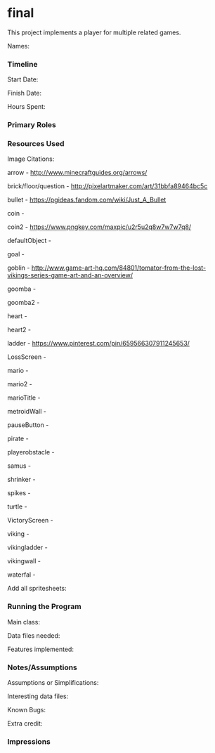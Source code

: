 final
====

This project implements a player for multiple related games.

Names:


### Timeline

Start Date: 

Finish Date: 

Hours Spent:

### Primary Roles


### Resources Used

Image Citations:

arrow - http://www.minecraftguides.org/arrows/

brick/floor/question - http://pixelartmaker.com/art/31bbfa89464bc5c

bullet - https://pgideas.fandom.com/wiki/Just_A_Bullet

coin - 

coin2 - https://www.pngkey.com/maxpic/u2r5u2q8w7w7w7q8/

defaultObject - 

goal - 

goblin - http://www.game-art-hq.com/84801/tomator-from-the-lost-vikings-series-game-art-and-an-overview/

goomba -

goomba2 -

heart -

heart2 -

ladder - https://www.pinterest.com/pin/659566307911245653/

LossScreen - 

mario -

mario2 -

marioTitle -

metroidWall - 

pauseButton -

pirate - 

playerobstacle -

samus -

shrinker - 

spikes -

turtle -

VictoryScreen -

viking - 

vikingladder - 

vikingwall -

waterfal - 

Add all spritesheets:


### Running the Program

Main class:

Data files needed: 

Features implemented:



### Notes/Assumptions

Assumptions or Simplifications:

Interesting data files:

Known Bugs:

Extra credit:


### Impressions

